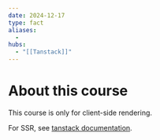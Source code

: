 ```yaml
---
date: 2024-12-17
type: fact
aliases:
  -
hubs:
  - "[[Tanstack]]"
---
```


# About this course

This course is only for client-side rendering.

For SSR, see [tanstack documentation](https://tanstack.com/query/docs/react/guides/ssr).

